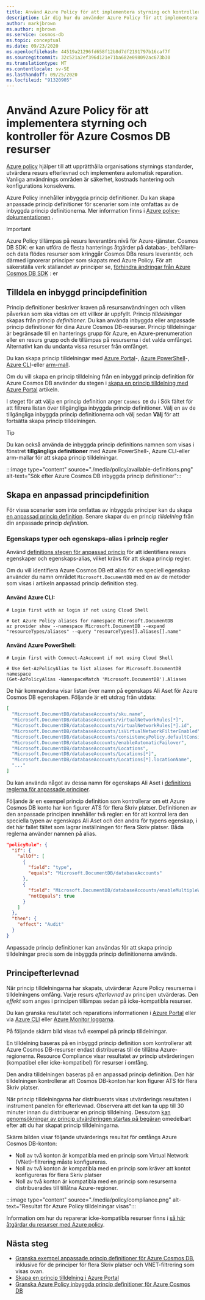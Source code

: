 ```yaml
---
title: Använd Azure Policy för att implementera styrning och kontroller för Azure Cosmos DB resurser
description: Lär dig hur du använder Azure Policy för att implementera styrning och kontroller för Azure Cosmos DB resurser.
author: markjbrown
ms.author: mjbrown
ms.service: cosmos-db
ms.topic: conceptual
ms.date: 09/23/2020
ms.openlocfilehash: 44519a21296fd658f12b8d7df2191797b16caf7f
ms.sourcegitcommit: 32c521a2ef396d121e71ba682e098092ac673b30
ms.translationtype: MT
ms.contentlocale: sv-SE
ms.lasthandoff: 09/25/2020
ms.locfileid: "91320905"
---
```

# <a name="use-azure-policy-to-implement-governance-and-controls-for-azure-cosmos-db-resources"></a>Använd Azure Policy för att implementera styrning och kontroller för Azure Cosmos DB resurser

[Azure policy](../governance/policy/overview.md) hjälper till att upprätthålla organisations styrnings standarder, utvärdera resurs efterlevnad och implementera automatisk reparation. Vanliga användnings områden är säkerhet, kostnads hantering och konfigurations konsekvens.

Azure Policy innehåller inbyggda princip definitioner. Du kan skapa anpassade princip definitioner för scenarier som inte omfattas av de inbyggda princip definitionerna. Mer information finns i [Azure policy-dokumentationen](../governance/policy/overview.md) .

> [!IMPORTANT]
> Azure Policy tillämpas på resurs leverantörs nivå för Azure-tjänster. Cosmos DB SDK: er kan utföra de flesta hanterings åtgärder på databas-, behållare-och data flödes resurser som kringgår Cosmos DBs resurs leverantör, och därmed ignorerar principer som skapats med Azure Policy. För att säkerställa verk ställandet av principer se, [förhindra ändringar från Azure Cosmos DB SDK](role-based-access-control.md#prevent-sdk-changes) : er

## <a name="assign-a-built-in-policy-definition"></a>Tilldela en inbyggd principdefinition

Princip definitioner beskriver kraven på resursanvändningen och vilken påverkan som ska vidtas om ett villkor är uppfyllt. Princip _tilldelningar_ skapas från princip _definitioner_. Du kan använda inbyggda eller anpassade princip definitioner för dina Azure Cosmos DB-resurser. Princip tilldelningar är begränsade till en hanterings grupp för Azure, en Azure-prenumeration eller en resurs grupp och de tillämpas på resurserna i det valda omfånget. Alternativt kan du undanta vissa resurser från omfånget.

Du kan skapa princip tilldelningar med [Azure Portal](../governance/policy/assign-policy-portal.md)-, [Azure PowerShell](../governance/policy/assign-policy-powershell.md)-, [Azure CLI](../governance/policy/assign-policy-azurecli.md)-eller [arm-mall](../governance/policy/assign-policy-template.md).

Om du vill skapa en princip tilldelning från en inbyggd princip definition för Azure Cosmos DB använder du stegen i [skapa en princip tilldelning med Azure Portal](../governance/policy/assign-policy-portal.md) artikeln.

I steget för att välja en princip definition anger `Cosmos DB` du i Sök fältet för att filtrera listan över tillgängliga inbyggda princip definitioner. Välj en av de tillgängliga inbyggda princip definitionerna och välj sedan **Välj** för att fortsätta skapa princip tilldelningen.

> [!TIP]
> Du kan också använda de inbyggda princip definitions namnen som visas i fönstret **tillgängliga definitioner** med Azure PowerShell-, Azure CLI-eller arm-mallar för att skapa princip tilldelningar.

:::image type="content" source="./media/policy/available-definitions.png" alt-text="Sök efter Azure Cosmos DB inbyggda princip definitioner":::

## <a name="create-a-custom-policy-definition"></a>Skapa en anpassad principdefinition

För vissa scenarier som inte omfattas av inbyggda principer kan du skapa [en anpassad princip definition](../governance/policy/tutorials/create-custom-policy-definition.md). Senare skapar du en princip _tilldelning_ från din anpassade princip _definition_.

### <a name="property-types-and-property-aliases-in-policy-rules"></a>Egenskaps typer och egenskaps-alias i princip regler

Använd [definitions stegen för anpassad princip](../governance/policy/tutorials/create-custom-policy-definition.md) för att identifiera resurs egenskaper och egenskaps-alias, vilket krävs för att skapa princip regler.

Om du vill identifiera Azure Cosmos DB ett alias för en speciell egenskap använder du namn området `Microsoft.DocumentDB` med en av de metoder som visas i artikeln anpassad princip definition steg.

#### <a name="use-the-azure-cli"></a>Använd Azure CLI:
```azurecli-interactive
# Login first with az login if not using Cloud Shell

# Get Azure Policy aliases for namespace Microsoft.DocumentDB
az provider show --namespace Microsoft.DocumentDB --expand "resourceTypes/aliases" --query "resourceTypes[].aliases[].name"
```

#### <a name="use-azure-powershell"></a>Använd Azure PowerShell:
```azurepowershell-interactive
# Login first with Connect-AzAccount if not using Cloud Shell

# Use Get-AzPolicyAlias to list aliases for Microsoft.DocumentDB namespace
(Get-AzPolicyAlias -NamespaceMatch 'Microsoft.DocumentDB').Aliases
```

De här kommandona visar listan över namn på egenskaps Ali Aset för Azure Cosmos DB egenskapen. Följande är ett utdrag från utdata:

```json
[
  "Microsoft.DocumentDB/databaseAccounts/sku.name",
  "Microsoft.DocumentDB/databaseAccounts/virtualNetworkRules[*]",
  "Microsoft.DocumentDB/databaseAccounts/virtualNetworkRules[*].id",
  "Microsoft.DocumentDB/databaseAccounts/isVirtualNetworkFilterEnabled",
  "Microsoft.DocumentDB/databaseAccounts/consistencyPolicy.defaultConsistencyLevel",
  "Microsoft.DocumentDB/databaseAccounts/enableAutomaticFailover",
  "Microsoft.DocumentDB/databaseAccounts/Locations",
  "Microsoft.DocumentDB/databaseAccounts/Locations[*]",
  "Microsoft.DocumentDB/databaseAccounts/Locations[*].locationName",
  "..."
]
```

Du kan använda något av dessa namn för egenskaps Ali Aset i [definitions reglerna för anpassade principer](../governance/policy/tutorials/create-custom-policy-definition.md#policy-rule).

Följande är en exempel princip definition som kontrollerar om ett Azure Cosmos DB konto har kon figurer ATS för flera Skriv platser. Definitionen av den anpassade principen innehåller två regler: en för att kontrol lera den speciella typen av egenskaps Ali Aset och den andra för typens egenskap, i det här fallet fältet som lagrar inställningen för flera Skriv platser. Båda reglerna använder namnen på alias.

```json
"policyRule": {
  "if": {
    "allOf": [
      {
        "field": "type",
        "equals": "Microsoft.DocumentDB/databaseAccounts"
      },
      {
        "field": "Microsoft.DocumentDB/databaseAccounts/enableMultipleWriteLocations",
        "notEquals": true
      }
    ]
  },
  "then": {
    "effect": "Audit"
  }
}
```

Anpassade princip definitioner kan användas för att skapa princip tilldelningar precis som de inbyggda princip definitionerna används.

## <a name="policy-compliance"></a>Principefterlevnad

När princip tilldelningarna har skapats, utvärderar Azure Policy resurserna i tilldelningens omfång. Varje resurs _efterlevnad_ av principen utvärderas. Den _effekt_ som anges i principen tillämpas sedan på icke-kompatibla resurser.

Du kan granska resultatet och reparations informationen i [Azure Portal](../governance/policy/how-to/get-compliance-data.md#portal) eller via [Azure CLI](../governance/policy/how-to/get-compliance-data.md#command-line) eller [Azure Monitor loggarna](../governance/policy/how-to/get-compliance-data.md#azure-monitor-logs).

På följande skärm bild visas två exempel på princip tilldelningar.

En tilldelning baseras på en inbyggd princip definition som kontrollerar att Azure Cosmos DB-resurser endast distribueras till de tillåtna Azure-regionerna. Resource Compliance visar resultatet av princip utvärderingen (kompatibel eller icke-kompatibel) för resurser i omfång.

Den andra tilldelningen baseras på en anpassad princip definition. Den här tilldelningen kontrollerar att Cosmos DB-konton har kon figurer ATS för flera Skriv platser.

När princip tilldelningarna har distribuerats visas utvärderings resultaten i instrument panelen för efterlevnad. Observera att det kan ta upp till 30 minuter innan du distribuerar en princip tilldelning. Dessutom [kan genomsökningar av princip utvärderingen startas på begäran](../governance/policy/how-to/get-compliance-data.md#on-demand-evaluation-scan) omedelbart efter att du har skapat princip tilldelningarna.

Skärm bilden visar följande utvärderings resultat för omfångs Azure Cosmos DB-konton:

- Noll av två konton är kompatibla med en princip som Virtual Network (VNet)-filtrering måste konfigureras.
- Noll av två konton är kompatibla med en princip som kräver att kontot konfigureras för flera Skriv platser
- Noll av två konton är kompatibla med en princip som resurserna distribuerades till tillåtna Azure-regioner.

:::image type="content" source="./media/policy/compliance.png" alt-text="Resultat för Azure Policy tilldelningar visas":::

Information om hur du reparerar icke-kompatibla resurser finns i [så här åtgärdar du resurser med Azure policy](../governance/policy/how-to/remediate-resources.md).

## <a name="next-steps"></a>Nästa steg

- [Granska exempel anpassade princip definitioner för Azure Cosmos DB](https://github.com/Azure/azure-policy/tree/master/samples/CosmosDB), inklusive för de principer för flera Skriv platser och VNET-filtrering som visas ovan.
- [Skapa en princip tilldelning i Azure Portal](../governance/policy/assign-policy-portal.md)
- [Granska Azure Policy inbyggda princip definitioner för Azure Cosmos DB](./policy-samples.md)
